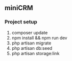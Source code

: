 ## miniCRM

### Project setup

<ol>
<li>composer update</li>
<li>npm install && npm run dev</li>
<li>php artisan migrate</li>
<li>php artisan db:seed</li>
<li>php artisan storage:link</li>
</ol>

